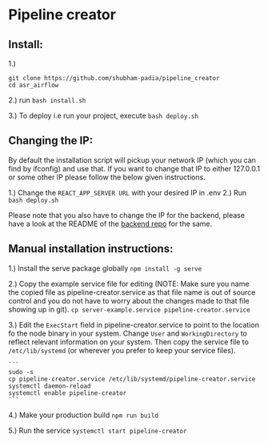 # Pipeline creator

## Install:
1.)
```
git clone https://github.com/shubham-padia/pipeline_creator
cd asr_airflow
```
2.) run `bash install.sh`

3.) To deploy i.e run your project, execute `bash deploy.sh`

## Changing the IP:
By default the installation script will pickup your network IP (which you can find by ifconfig) and use that.
If you want to change that IP to either 127.0.0.1 or some other IP please follow the below given instructions.

1.) Change the `REACT_APP_SERVER URL` with your desired IP in .env
2.) Run `bash deploy.sh`

Please note that you also have to change the IP for the backend, please have a look at the README of the [backend repo](https://github.com/shubham-padia/asr_airflow) for the same.

## Manual installation instructions:

1.) Install the serve package globally
    ```
    npm install -g serve
    ```

2.) Copy the example service file for editing (NOTE: Make sure you name the copied file as pipeline-creator.service as that file name is out of source control and you do not have to worry about the changes made to that file showing up in git).
    ```
    cp server-example.service pipeline-creator.service
    ```

3.) Edit the `ExecStart` field in pipeline-creator.service to point to the location fo the node binary in your system. Change `User` and `WorkingDirectory` to reflect relevant information on your system.
Then copy the service file to `/etc/lib/systemd` (or wherever you prefer to keep your service files).

    ```
    sudo -s
    cp pipeline-creator.service /etc/lib/systemd/pipeline-creator.service
    systemctl daemon-reload
    systemctl enable pipeline-creator
    ```

4.) Make your production build
    ```
    npm run build
    ```

5.) Run the service
    ```
    systemctl start pipeline-creator
    ```

